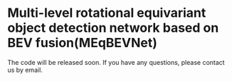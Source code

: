 # Multi-level rotational equivariant object detection network based on BEV fusion(MEqBEVNet)
The code will be released soon.
If you have any questions, please contact us by email.
